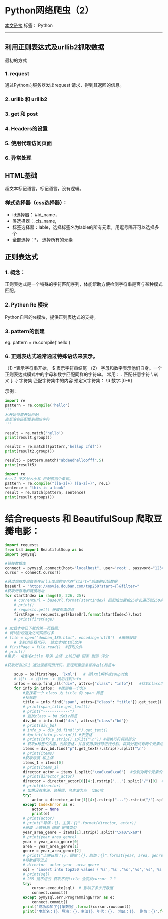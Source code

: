 ﻿# Python网络爬虫（2）
[本文链接][1]
标签： Python 

---

## 利用正则表达式及urllib2抓取数据
最初的方式
### 1. request
通过Python向服务器发出request   请求，得到其返回的信息。
### 2. urllib 和 urllib2
### 3. get 和 post
### 4. Headers的设置
### 5. 使用代理访问页面
### 6. 异常处理

## HTML基础
超文本标记语言，标记语言，没有逻辑。
### 样式选择器（css选择器）：

 - id选择器： #id_name， 
 - 类选择器：.cls_name,
 - 标签选择器：lable，选择标签名为lable的所有元素，用逗号隔开可以选择多个
 - 全部选择：*， 选择所有的元素

## 正则表达式
### 1. 概念：
正则表达式是一个特殊的字符匹配序列，体能帮助方便检测字符串是否与某种模式匹配。
### 2. Python Re 模块
Python自带的re模块，提供正则表达式的支持。
### 3. pattern的创建
eg. pattern = re.compile('hello')

### 6. 正则表达式通常通过特殊语法来表示。
（1) ^表示字符串开始， $ 表示字符串结尾
（2） 字母和数字表示他们自身。一个正则表达式模式中的字母和数字匹配同样的字符串。
常用：
.  匹配任意字符
\  转义
[...} 字符集 匹配字符集中的内容
预定义字符集：
\d 数字:[0-9]

示例：
```python
import re
pattern = re.compile('hello')
'''
从开始位置开始匹配
直至没有匹配提到相应字符
'''

result = re.match('hello')
print(result.group())

result2 = re.match((pattern,'hellop cfdf'))
print(result2.group())

result5 = pattern.match("abdeedhelloofff",5)
print(result5)
```


```python
import re
#re.I 不区分大小写 匹配前两个单词。
pattern = re.compile("([a-z]+) ([a-z]+)", re.I)
sentence = "this is a book"
result = re.match(pattern, sentence)
print(result.groups())
```


# 结合requests 和 BeautifulSoup 爬取豆瓣电影：

```python
import requests
from bs4 import BeautifulSoup as bs
import pymysql

#链接数据库
connect = pymysql.connect(host="localhost", user='root', password="123456", db="douban", charset="utf8")
cursor = connect.cursor()

#通过观察发现每页在url上体现的变化在“start=”后面的起始数据
baseUrl = "https://movie.douban.com/top250?start={}&filter="
#获取所有电影链接地址
for startIndex in range(0, 226, 25):
    # currentUrl = baseUrl.format(startIndex) 把起始位置按25步长遍历到250条
    # print()
    # requests.get() 获取页面信息
    firstPage = requests.get(baseUrl.format(startIndex)).text
    # print(firstPage)

# 加载本地已下载的第一页数据:
# 调试阶段避免访问网络过多
# file = open("douban_186.html", encoding='utf8')  #编码报错
    # 复制浏览器代码， 建立本地html文件
# firstPage = file.read()  #获取文件
# print()
#需求： 电影名title 导演 主演 上映日期 国家 剧情 评分

#获取所有的li 通过观察网页代码，发现所需信息都存在li标签中

    soup = bs(firstPage, 'lxml')   # 用lxml解析成soup对象
    # 找li -> 找item -> 最后找到info
    infos = soup.find_all("div", attrs={"class": "info"})   #找到class为info的div
    for info in infos:  #找到每一个div
        #查找第一个 class 为 title 的 span 标签
        #找标题
        title = info.find('span', attrs={"class": "title"}).get_text()
        # print(span_title.get_text())
        # print("------------")
        # 查找class = bd 的div标签
        div_bd = info.find("div", attrs={"class":"bd"})
        # print(div_bd)
        # info_p = div_bd.find("p").get_text()
        # #print(info_p.strip()) #去空格
        # print(info_p.strip().split("\n")) #用换行符将其拆分
        # 获取p标签的内容，去除空格，并且使用换行符进行分割，将其分割成有两个元素组成的列表
        items = div_bd.find("p").get_text().strip().split("\n")
        # print(items)
        #获取导演 和主演
        items_1 = items[0]
        # print(items_1)
        director_actor = items_1.split("\xa0\xa0\xa0")  #分割为两个元素的列表 分割后可以看到特殊符号
        # print(director_actor)
        director = director_actor[0][4:].rstrip("...").split("/")[0]  #去“导演”、rstrip去“。。。”，用/分割
        # print(director)
        # 如果没有主演，会报错，令主演为空 （186坑
        try:
            actor = director_actor[1][4:].rstrip("...").rstrip("/").split("/")[0]  #去掉最后的斜杠
        except IndexError as e:
            actor = None
            print(e)
        # print(actor)
        # print("导演：{}，主演：{}".format(director, actor))
        #获取 上映日期 国家 剧情类型
        year_area_genre = items[1].strip().split("\xa0/\xa0")
        # print(year_area_genre)
        year = year_area_genre[0]
        area = year_area_genre[1]
        genre = year_area_genre[2]
        # print("上映日期：{}，国家：{}，剧情：{}".format(year, area, genre))
        #将数据写进去
        # director  actor year  area genre
        sql = "insert into top250 values ('%s','%s','%s','%s','%s','%s')" %(title, director, actor, year, area, genre)
        # print(sql)
        # 235 插不进去 获取不到title 会变成cursor ？？
        try:
            cursor.execute(sql)  # 影响了多少行数据
            connect.commit()
        except pymysql.err.ProgrammingError as e:
            connect.commit()
        print('成功添加了{}条数据'.format(cursor.rowcount))
        print("电影名：{}，导演：{}，主演{}，年代：{}， 地区：{}， 剧情：{}".format(title, director, actor, year, area, genre))
```


  [1]: https://www.zybuluo.com/M0025/note/1215744